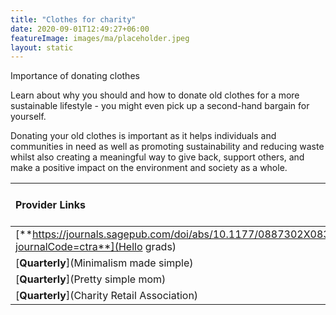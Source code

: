 ```yaml
---
title: "Clothes for charity"
date: 2020-09-01T12:49:27+06:00
featureImage: images/ma/placeholder.jpeg
layout: static
---
```


Importance of donating clothes

Learn about why you should and how to donate old clothes for a more sustainable lifestyle - you might even pick up a second-hand bargain for yourself.

Donating your old clothes is important as it helps individuals and communities in need as well as promoting sustainability and reducing waste whilst also creating a meaningful way to give back, support others, and make a positive impact on the environment and society as a whole.

| Provider Links      | Free or Paid  |  
| :-----------          | :--------------:      |  
| [**https://journals.sagepub.com/doi/abs/10.1177/0887302X08327199?journalCode=ctra**](Hello grads) | Online | 
| [**Quarterly**](Minimalism made simple) | Online | 
| [**Quarterly**](Pretty simple mom) | Online | 
| [**Quarterly**](Charity Retail Association) | Online | 
  

<br/><br/>






